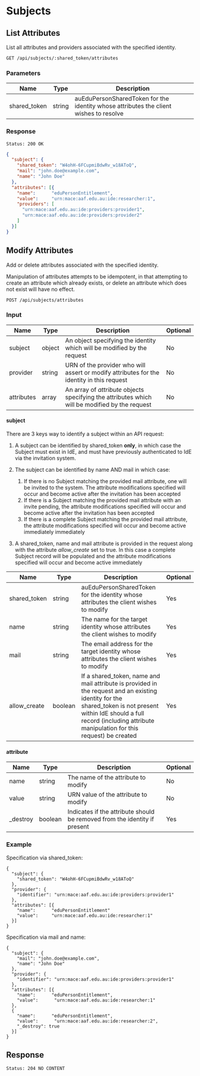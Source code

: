 # Subjects

## List Attributes

List all attributes and providers associated with the specified identity.

```
GET /api/subjects/:shared_token/attributes
```

### Parameters

| Name  | Type | Description |
|---|---|---|
| shared_token | string  | auEduPersonSharedToken for the identity whose attributes the client wishes to resolve  |

### Response

```
Status: 200 OK
```

```json
{
  "subject": {
    "shared_token": "W4ohH-6FCupmiBdwRv_w18AToQ",
    "mail": "john.doe@example.com",
    "name": "John Doe"
  },
  "attributes": [{
    "name":      "eduPersonEntitlement",
    "value":     "urn:mace:aaf.edu.au:ide:researcher:1",
    "providers": [
      "urn:mace:aaf.edu.au:ide:providers:provider1",
      "urn:mace:aaf.edu.au:ide:providers:provider2"
    ]
  }]
}
```

## Modify Attributes

Add or delete attributes associated with the specified identity.

Manipulation of attributes attempts to be idempotent, in that attempting to create an attribute which already exists, or delete an attribute which does not exist will have no effect.

```
POST /api/subjects/attributes
```

### Input

| Name | Type | Description | Optional |
|---|---|---|---|
| subject | object | An object specifying the identity which will be modified by the request | No |
| provider | string | URN of the provider who will assert or modify attributes for the identity in this request | No |
| attributes | array | An array of *attribute* objects specifying the attributes which will be modified by the request | No |

#### subject
There are 3 keys way to identify a subject within an API request:

1. A subject can be identified by shared_token **only**, in which case the Subject must exist in IdE, and must have previously authenticated to IdE via the invitation system.

1. The subject can be identified by name AND mail in which case:

    1. If there is no Subject matching the provided mail attribute, one will be invited to the system. The attribute modifications specified will occur and become active after the invitation has been accepted
    1. If there is a Subject matching the provided mail attribute with an invite pending, the attribute modifications specified will occur and become active after the invitation has been accepted
    1. If there is a complete Subject matching the provided mail attribute, the attribute modifications specified will occur and become active immediately immediately

1. A shared_token, name and mail attribute is provided in the request along with the attribute *allow_create* set to true. In this case a complete Subject record will be populated and the attribute modifications specified will occur and become active immediately

| Name | Type | Description | Optional |
|---|---|---|---|
| shared_token | string  | auEduPersonSharedToken for the identity whose attributes the client wishes to modify | Yes |
| name | string | The name for the target identity whose attributes the client wishes to modify | Yes |
| mail | string | The email address for the target identity whose attributes the client wishes to modify | Yes |
| allow_create | boolean | If a shared_token, name and mail attribute is provided in the request and an existing identity for the shared_token is not present within IdE should a full record (including attribute manipulation for this request) be created | Yes |

#### attribute

| Name | Type | Description | Optional |
|---|---|---|---|
| name | string | The name of the attribute to modify | No |
| value | string | URN value of the attribute to modify | No |
| _destroy | boolean | Indicates if the attribute should be removed from the identity if present | Yes |

### Example

Specification via shared_token:

```
{
  "subject": {
    "shared_token": "W4ohH-6FCupmiBdwRv_w18AToQ"
  },
  "provider": {
    "identifier": "urn:mace:aaf.edu.au:ide:providers:provider1"
  },
  "attributes": [{
    "name":      "eduPersonEntitlement"
    "value":     "urn:mace:aaf.edu.au:ide:researcher:1"
  }]
}
```

Specification via mail and name:

```
{
  "subject": {
    "mail": "john.doe@example.com",
    "name": "John Doe"
  },
  "provider": {
    "identifier": "urn:mace:aaf.edu.au:ide:providers:provider1"
  },
  "attributes": [{
    "name":      "eduPersonEntitlement",
    "value":      "urn:mace:aaf.edu.au:ide:researcher:1"
  },
  {
    "name":      "eduPersonEntitlement",
    "value":      "urn:mace:aaf.edu.au:ide:researcher:2",
    "_destroy": true  }]
}
```

## Response

```Status: 204 NO CONTENT```